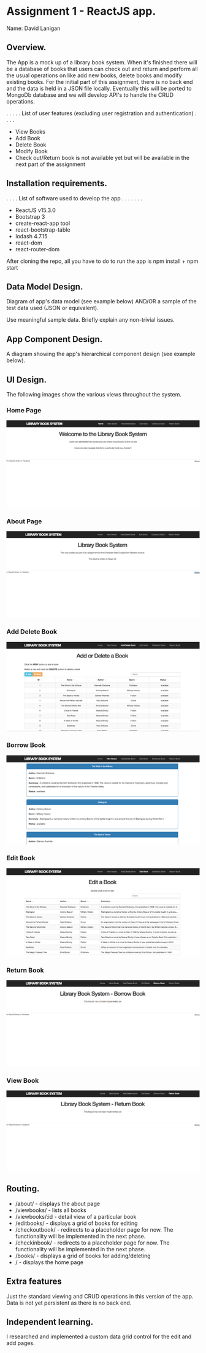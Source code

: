 # Assignment 1 - ReactJS app.

Name: David Lanigan

## Overview.
The App is a mock up of a library book system. When it's finished there will be a database of books that users can check out and return and perform all the usual operations on like add new books, delete books and modify existing books. For the initial part of this assignment, there is no back end and the data is held in a JSON file locally. Eventually this will be ported to MongoDb database and we will develop API's to handle the CRUD operations.  


 . . . . . List of user features (excluding user registration and authentication) . . . .

 + View Books
 + Add Book
 + Delete Book
 + Modify Book
 + Check out/Return book is not available yet but will be available in the next part of the assignment

## Installation requirements.
. . . .  List of software used to develop the app . . . . . . .
+ ReactJS v15.3.0
+ Bootstrap 3
+ create-react-app tool
+ react-bootstrap-table
+ lodash 4.7.15
+ react-dom
+ react-router-dom

After cloning the repo, all you have to do to run the app is npm install + npm start

## Data Model Design.

Diagram of app's data model (see example below) AND/OR a sample of the test data used (JSON or equivalent).

Use meaningful sample data. Briefly explain any non-trivial issues.

## App Component Design.

A diagram showing the app's hierarchical component design (see example below).

## UI Design.

The following images show the various views throughout the system.
### Home Page
![home page][image1]
### About Page
![about page][image2]
### Add Delete Book
![add delete book][image3]
### Borrow Book
![borrow book][image4]
### Edit Book
![edit book][image5]
### Return Book
![return book][image6]
### View Book
![view book][image7]


## Routing.
+ /about/ - displays the about page
+ /viewbooks/ - lists all books
+ /viewbooks/:id - detail view of a particular book
+ /editbooks/ - displays a grid of books for editing
+ /checkoutbook/ - redirects to a placeholder page for now. The functionality will be implemented in the next phase.
+ /checkinbook/ - redirects to a placeholder page for now. The functionality will be implemented in the next phase.
+ /books/ - displays a grid of books for adding/deleting
+ / - displays the home page

## Extra features

Just the standard viewing and CRUD operations in this version of the app. Data is not yet persistent as there is no back end.

## Independent learning.

I researched and implemented a custom data grid control for the edit and add pages.



[image1]: ./homepage.png
[image2]: ./about.png
[image3]: ./addDeletebook.png
[image4]: ./viewbooks.png
[image5]: ./editbook.png
[image6]: ./borrowbook.png
[image7]: ./returnbook.png

